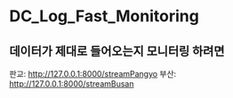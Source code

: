 # DC_Log_Fast_Monitoring

## 데이터가 제대로 들어오는지 모니터링 하려면
판교: http://127.0.0.1:8000/streamPangyo
부산: http://127.0.0.1:8000/streamBusan
